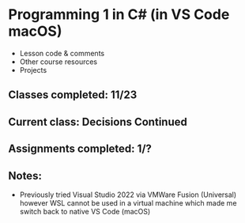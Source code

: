 # Programming 1 in C# (in VS Code macOS)

-   Lesson code & comments
-   Other course resources
-   Projects

## Classes completed: 11/23

## Current class: Decisions Continued

## Assignments completed: 1/?

## Notes:

-   Previously tried Visual Studio 2022 via VMWare Fusion (Universal) however WSL cannot be used in a virtual machine which made me switch back to native VS Code (macOS)

